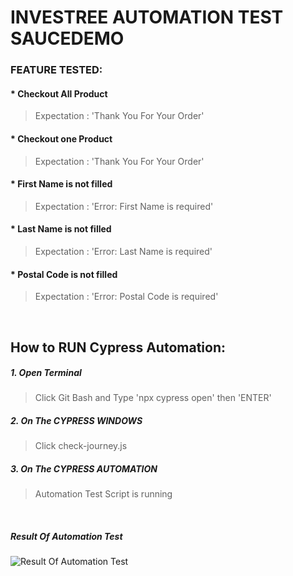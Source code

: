 # INVESTREE AUTOMATION TEST SAUCEDEMO

### FEATURE TESTED:
#### * Checkout All Product <br>
> Expectation : 'Thank You For Your Order'

#### * Checkout one Product <br>
> Expectation : 'Thank You For Your Order'

#### * First Name is not filled <br>
> Expectation : 'Error: First Name is required'

#### * Last Name is not filled <br>
> Expectation : 'Error: Last Name is required'

#### * Postal Code is not filled <br>
> Expectation : 'Error: Postal Code is required'
<br>


## How to RUN Cypress Automation:

##### 1. Open Terminal <br>
> Click Git Bash and Type 'npx cypress open' then 'ENTER'

##### 2. On The CYPRESS WINDOWS <br>
> Click check-journey.js

##### 3. On The CYPRESS AUTOMATION <br>
> Automation Test Script is running
<br>

##### Result Of Automation Test <br>
![Result Of Automation Test](https://i.ibb.co/xMbm4HM/Result-Automation-Saucedemo.jpg)




